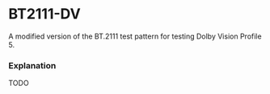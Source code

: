 # BT2111-DV

A modified version of the BT.2111 test pattern for testing Dolby Vision Profile 5.

### Explanation

TODO
